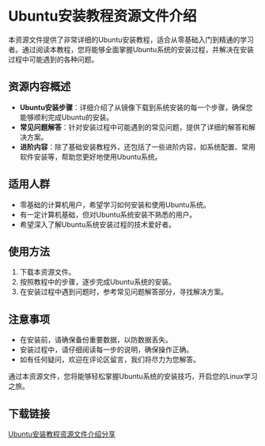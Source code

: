 # Ubuntu安装教程资源文件介绍

本资源文件提供了非常详细的Ubuntu安装教程，适合从零基础入门到精通的学习者。通过阅读本教程，您将能够全面掌握Ubuntu系统的安装过程，并解决在安装过程中可能遇到的各种问题。

## 资源内容概述

- **Ubuntu安装步骤**：详细介绍了从镜像下载到系统安装的每一个步骤，确保您能够顺利完成Ubuntu的安装。
- **常见问题解答**：针对安装过程中可能遇到的常见问题，提供了详细的解答和解决方案。
- **进阶内容**：除了基础安装教程外，还包括了一些进阶内容，如系统配置、常用软件安装等，帮助您更好地使用Ubuntu系统。

## 适用人群

- 零基础的计算机用户，希望学习如何安装和使用Ubuntu系统。
- 有一定计算机基础，但对Ubuntu系统安装不熟悉的用户。
- 希望深入了解Ubuntu系统安装过程的技术爱好者。

## 使用方法

1. 下载本资源文件。
2. 按照教程中的步骤，逐步完成Ubuntu系统的安装。
3. 在安装过程中遇到问题时，参考常见问题解答部分，寻找解决方案。

## 注意事项

- 在安装前，请确保备份重要数据，以防数据丢失。
- 安装过程中，请仔细阅读每一步的说明，确保操作正确。
- 如有任何疑问，欢迎在评论区留言，我们将尽力为您解答。

通过本资源文件，您将能够轻松掌握Ubuntu系统的安装技巧，开启您的Linux学习之旅。

## 下载链接

[Ubuntu安装教程资源文件介绍分享](https://pan.quark.cn/s/589dd97d9380)